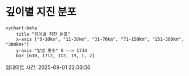 # 깊이별 지진 분포

```mermaid
xychart-beta
    title "깊이별 지진 분포"
    x-axis ["0-10km", "11-30km", "31-70km", "71-150km", "151-300km", "300km+"]
    y-axis "발생 횟수" 0 --> 1714
    bar [630, 1712, 112, 19, 1, 2]
```

업데이트 시간: 2025-09-01 22:03:56
